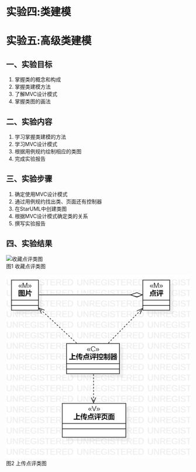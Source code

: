 # 实验四:类建模
# 实验五:高级类建模

## 一、实验目标

1. 掌握类的概念和构成
2. 掌握类建模方法
3. 了解MVC设计模式
4. 掌握类图的画法

## 二、实验内容

1. 学习掌握类建模的方法
2. 学习MVC设计模式
3. 根据用例规约绘制相应的类图
4. 完成实验报告


## 三、实验步骤

1. 确定使用MVC设计模式
2. 通过用例规约找出类、页面还有控制器
3. 在StarUML中创建类图
4. 根据MVC设计模式确定类的关系
5. 撰写实验报告


## 四、实验结果

![收藏点评类图](./收藏点评类图jpg)  
图1 收藏点评类图

![上传点评类图](./上传点评类图.jpg)  
图2 上传点评类图


